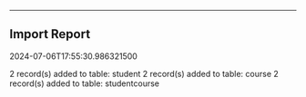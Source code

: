 -------------
Import Report
-------------

2024-07-06T17:55:30.986321500

2 record(s) added to table: student
2 record(s) added to table: course
2 record(s) added to table: studentcourse

